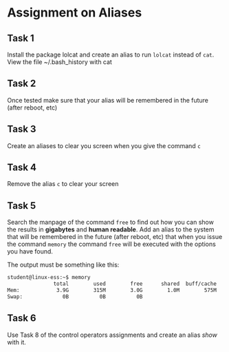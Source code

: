 # Assignment on Aliases

## Task 1
Install the package lolcat and create an alias to run `lolcat` instead of `cat`. View the file ~/.bash_history with cat  

## Task 2
Once tested make sure that your alias will be remembered in the future (after reboot, etc)

## Task 3
Create an aliases to clear you screen when you give the command `c`

## Task 4
Remove the alias `c` to clear your screen

## Task 5
Search the manpage of the command `free` to find out how you can show the results in __gigabytes__ and __human readable__. Add an alias to the system that will be remembered in the future (after reboot, etc) that when you issue the command `memory` the command `free` will be executed with the options you have found.    

The output must be something like this:  

```bash
student@linux-ess:~$ memory
               total        used        free      shared  buff/cache   available
Mem:            3.9G        315M        3.0G        1.0M        575M        3.3G
Swap:             0B          0B          0B
```

## Task 6
Use Task 8 of the control operators assignments and create an alias _show_ with it. 
